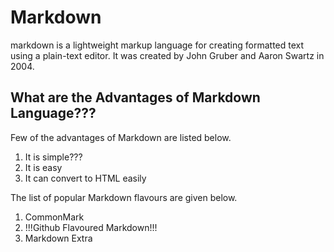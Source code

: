 # Markdown

markdown is a lightweight markup language for creating formatted text using a plain-text editor.
It was created by John Gruber and Aaron Swartz in 2004.

## What are the Advantages of Markdown Language???

Few of the advantages of Markdown are listed below.
1. It is simple???
2. It is easy
3. It can convert to HTML easily


The list of popular Markdown flavours are given below.
1. CommonMark
2. !!!Github Flavoured Markdown!!!
3. Markdown Extra
